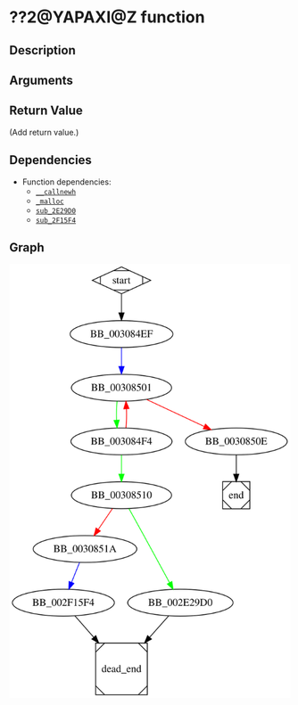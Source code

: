 # ??2@YAPAXI@Z function

## Description


## Arguments


## Return Value

(Add return value.)

## Dependencies

* Function dependencies:
  * [`__callnewh`](__callnewh.md)
  * [`_malloc`](_malloc.md)
  * [`sub_2E29D0`](sub_2E29D0.md)
  * [`sub_2F15F4`](sub_2F15F4.md)

## Graph

![??2@YAPAXI@Z Graph](../svg/%3F%3F2%40YAPAXI%40Z.svg "??2@YAPAXI@Z Graph")

